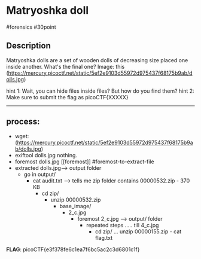 # Matryoshka doll
#forensics #30point 

## Description

Matryoshka dolls are a set of wooden dolls of decreasing size placed one inside another.
What's the final one? Image: this (https://mercury.picoctf.net/static/5ef2e9103d55972d975437f68175b9ab/dolls.jpg)

hint 1: Wait, you can hide files inside files? But how do you find them?
hint 2: Make sure to submit the flag as picoCTF{XXXXX}

---
## process:
- wget:(https://mercury.picoctf.net/static/5ef2e9103d55972d975437f68175b9ab/dolls.jpg)
- exiftool dolls.jpg nothing.
- foremost dolls.jpg [[foremost]] #foremost-to-extract-file
- extracted dolls.jpg--> output folder
	- go in output/
		- cat audit.txt --> tells me zip folder contains 00000532.zip - 370 KB
			- cd zip/
				- unzip 00000532.zip
					- base_image/
						- 2_c.jpg
							- foremost 2_c.jpg --> output/ folder
								- repeated steps ..... till 4_c.jpg
									- cd zip/ ... unzip 00000155.zip
											-  cat flag.txt
			
**FLAG**: picoCTF{e3f378fe6c1ea7f6bc5ac2c3d6801c1f}